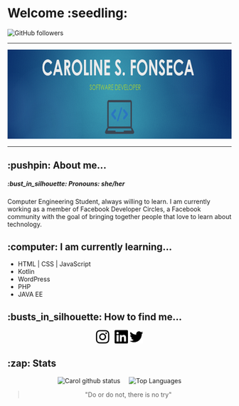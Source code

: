 <h1> Welcome :seedling: </h1>
<img alt="GitHub followers" src="https://img.shields.io/github/followers/carolfons?label=GitHub&style=social">

------------------------------------------------------------------------------------------------------------------------
<p align = "center"><img width="auto" height = "200" src="https://github.com/carolfons/carolfons/blob/master/assets/images/banner.PNG"></p>

------------------------------------------------------------------------------------------------------------------------
<h2>:pushpin: About me...</h2>
<h5> :bust_in_silhouette: Pronouns: she/her </h5>
<p> Computer Engineering Student, always willing to learn. I am currently working as a member of Facebook Developer Circles, a Facebook community with the goal of bringing together people that love to learn about technology. </p>

<h2>:computer: I am currently learning...</h2>
<ul>
  <li> HTML | CSS | JavaScript</li>
  <li>Kotlin</li>
  <li>WordPress</li>
  <li>PHP</li>
  <li> JAVA EE</li>
</ul>
<h2>:busts_in_silhouette: How to find me... </h2>

 <p align ="center">
<a href="https://instagram.com/carol_fonseca?igshid=dnporjyj4w72"><img height="30" src="https://github.com/carolfons/carolfons/blob/master/assets/icons/instagram.svg"></a>&nbsp;&nbsp;
<a href="https://www.linkedin.com/in/carolinefons/"><img height="30" src="https://github.com/carolfons/carolfons/blob/master/assets/icons/linkedin.svg"></a>
<a href="https://twitter.com/carol_fons"><img height="30" src="https://github.com/carolfons/carolfons/blob/master/assets/icons/twitter.svg"></a>
</p>

<h2> :zap: Stats </h2>
<p align = "center">
<img src="https://github-readme-stats.vercel.app/api?username=carolfons&count_private=true&show_icons=true&theme=vue-dark" alt="Carol github status" width="450" /> &nbsp; &nbsp;
<img src="https://github-readme-stats.vercel.app/api/top-langs/?username=carolfons&layout=compact&exclude_repo=exposure-fusion&theme=vue-dark" alt="Top Languages" width="auto"/></p>

<p align="center"><blockquote align="center"> "Do or do not, there is no try" </blockquote></p>

<!--
**carolfons/carolfons** is a ✨ _special_ ✨ repository because its `README.md` (this file) appears on your GitHub profile.
<p align="center"><blockquote align="center"> "Do or do not, there is no try" </blockquote></p>
Here are some ideas to get you started:

- 🔭 I’m currently working on ...
- 🌱 I’m currently learning ...
- 👯 I’m looking to collaborate on ...
- 🤔 I’m looking for help with ...
- 💬 Ask me about ...
- 📫 How to reach me: ...
- 😄 Pronouns: ...
- ⚡ Fun fact: ...
-->
